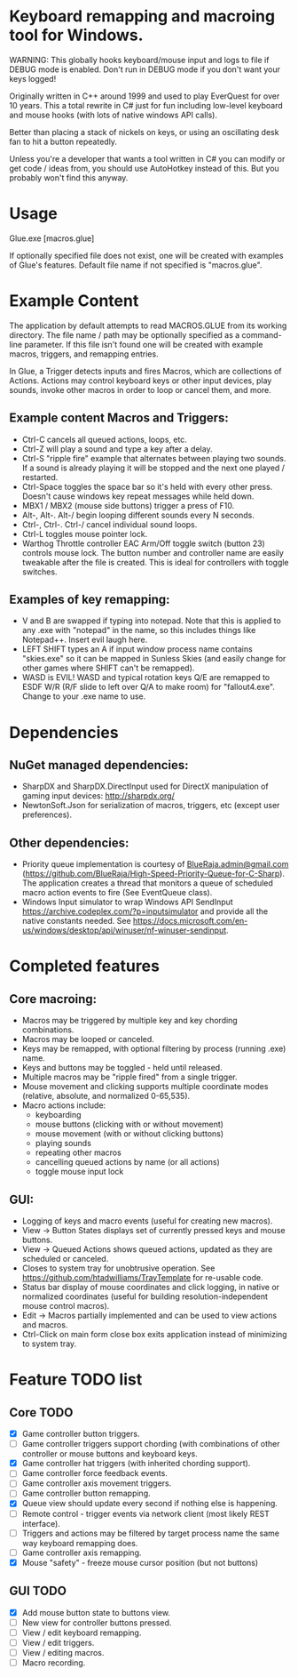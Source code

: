 # Keyboard remapping and macroing tool for Windows.

WARNING: This globally hooks keyboard/mouse input and logs to file if DEBUG mode is enabled. Don't run in DEBUG mode if you don't want your keys logged!

Originally written in C++ around 1999 and used to play EverQuest for over 10 years. This a total rewrite in C# just for fun including low-level keyboard and mouse hooks (with lots of native windows API calls). 

Better than placing a stack of nickels on keys, or using an oscillating desk fan to hit a button repeatedly.

Unless you're a developer that wants a tool written in C# you can modify or get code / ideas from, you should use AutoHotkey instead of this. But you probably won't find this anyway.

# Usage

Glue.exe [macros.glue]

If optionally specified file does not exist, one will be created with examples of Glue's features.
Default file name if not specified is "macros.glue".

# Example Content

The application by default attempts to read MACROS.GLUE from its working directory. The file name / path may be optionally specified as a command-line parameter. If this file isn't found one will be created with example macros, triggers, and remapping entries.

In Glue, a Trigger detects inputs and fires Macros, which are collections of Actions. Actions may control keyboard keys or other input devices, play sounds, invoke other macros in order to loop or cancel them, and more.

## Example content Macros and Triggers:
* Ctrl-C cancels all queued actions, loops, etc.
* Ctrl-Z will play a sound and type a key after a delay.
* Ctrl-S "ripple fire" example that alternates between playing two sounds. If a sound is already playing it will be stopped and the next one played / restarted.
* Ctrl-Space toggles the space bar so it's held with every other press. Doesn't cause windows key repeat messages while held down.
* MBX1 / MBX2 (mouse side buttons) trigger a press of F10.
* Alt-, Alt-. Alt-/ begin looping different sounds every N seconds.
* Ctrl-, Ctrl-. Ctrl-/ cancel individual sound loops. 
* Ctrl-L toggles mouse pointer lock. 
* Warthog Throttle controller EAC Arm/Off toggle switch (button 23) controls mouse lock. The button number and controller name are easily tweakable after the file is created. This is ideal for controllers with toggle switches.

## Examples of key remapping:
* V and B are swapped if typing into notepad. Note that this is applied to any .exe with "notepad" in the name, so this includes things like Notepad++. Insert evil laugh here.
* LEFT SHIFT types an A if input window process name contains "skies.exe" so it can be mapped in Sunless Skies (and easily change for other games where SHIFT can't be remapped).
* WASD is EVIL! WASD and typical rotation keys Q/E are remapped to ESDF W/R (R/F slide to left over Q/A to make room) for "fallout4.exe". Change to your .exe name to use.

# Dependencies

## NuGet managed dependencies:

* SharpDX and SharpDX.DirectInput used for DirectX manipulation of gaming input devices: http://sharpdx.org/ 
* NewtonSoft.Json for serialization of macros, triggers, etc (except user preferences).

## Other dependencies:

* Priority queue implementation is courtesy of BlueRaja.admin@gmail.com (https://github.com/BlueRaja/High-Speed-Priority-Queue-for-C-Sharp). The application creates a thread that monitors a queue of scheduled macro action events to fire (See EventQueue class).
* Windows Input simulator to wrap Windows API SendInput https://archive.codeplex.com/?p=inputsimulator and provide all the native constants needed. See https://docs.microsoft.com/en-us/windows/desktop/api/winuser/nf-winuser-sendinput.

# Completed features

## Core macroing:

* Macros may be triggered by multiple key and key chording combinations.
* Macros may be looped or canceled.
* Keys may be remapped, with optional filtering by process (running .exe) name.
* Keys and buttons may be toggled - held until released.
* Multiple macros may be "ripple fired" from a single trigger.
* Mouse movement and clicking supports multiple coordinate modes (relative, absolute, and normalized 0-65,535).
* Macro actions include:
  - keyboarding
  - mouse buttons (clicking with or without movement)
  - mouse movement (with or without clicking buttons)
  - playing sounds
  - repeating other macros
  - cancelling queued actions by name (or all actions)
  - toggle mouse input lock

## GUI:

* Logging of keys and macro events (useful for creating new macros).
* View -> Button States displays set of currently pressed keys and mouse buttons.
* View -> Queued Actions shows queued actions, updated as they are scheduled or canceled. 
* Closes to system tray for unobtrusive operation. See https://github.com/htadwilliams/TrayTemplate for re-usable code.
* Status bar display of mouse coordinates and click logging, in native or normalized coordinates (useful for building resolution-independent mouse control macros).
* Edit -> Macros partially implemented and can be used to view actions and macros.
* Ctrl-Click on main form close box exits application instead of minimizing to system tray.

# Feature TODO list

## Core TODO
 - [x] Game controller button triggers.
 - [ ] Game controller triggers support chording (with combinations of other controller or mouse buttons and keyboard keys.
 - [X] Game controller hat triggers (with inherited chording support).
 - [ ] Game controller force feedback events.
 - [ ] Game controller axis movement triggers.
 - [ ] Game controller button remapping.
 - [x] Queue view should update every second if nothing else is happening.
 - [ ] Remote control - trigger events via network client (most likely REST interface).
 - [ ] Triggers and actions may be filtered by target process name the same way keyboard remapping does. 
 - [ ] Game controller axis remapping.
 - [x] Mouse "safety" - freeze mouse cursor position (but not buttons)

## GUI TODO
 - [X] Add mouse button state to buttons view.
 - [ ] New view for controller buttons pressed.
 - [ ] View / edit keyboard remapping.
 - [ ] View / edit triggers.
 - [ ] View / editing macros.
 - [ ] Macro recording.
